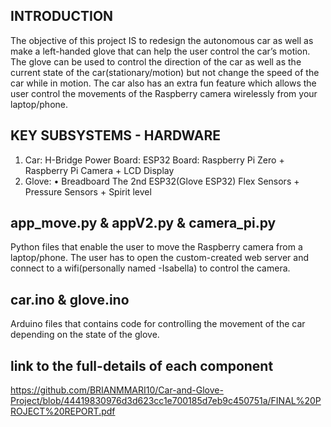 ## INTRODUCTION
The objective of this project IS to redesign the autonomous car as well as make a left-handed glove that can help the user control the car’s motion. The glove can be used to control the direction of the car as well as the current state of the
car(stationary/motion) but not change the speed of the car while in motion. The car also has an extra fun feature which allows the user control the movements of the Raspberry camera wirelessly from your laptop/phone. 

## KEY SUBSYSTEMS - HARDWARE
1. Car: H-Bridge
     Power Board:
     ESP32 Board:
     Raspberry Pi Zero + Raspberry Pi Camera + LCD Display
2. Glove: • Breadboard
            The 2nd ESP32(Glove ESP32)
            Flex Sensors + Pressure Sensors + Spirit level

## app_move.py & appV2.py & camera_pi.py
Python files that enable the user to move the Raspberry camera from a laptop/phone. The user has to open the custom-created web server and connect to a wifi(personally named -Isabella) to control the camera.

## car.ino & glove.ino
Arduino files that contains code for controlling the movement of the car depending on the state of the glove.

## link to the full-details of each component
https://github.com/BRIANMMARI10/Car-and-Glove-Project/blob/44419830976d3d623cc1e700185d7eb9c450751a/FINAL%20PROJECT%20REPORT.pdf


